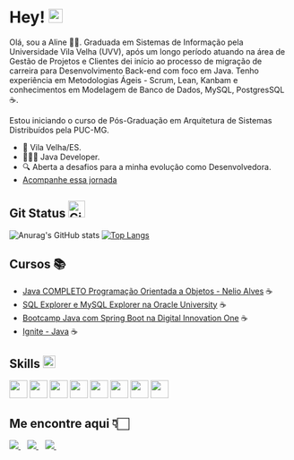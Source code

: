 # Hey! <img src = "https://raw.githubusercontent.com/MartinHeinz/MartinHeinz/master/wave.gif" width=25>

Olá, sou a Aline 🙋🏻. Graduada em Sistemas de Informação pela Universidade Vila Velha (UVV), após um longo período atuando na área de Gestão de Projetos e Clientes dei início ao processo de migração de carreira para Desenvolvimento Back-end com foco em Java. Tenho experiência em Metodologias Ágeis - Scrum, Lean, Kanbam e conhecimentos em Modelagem de Banco de Dados, MySQL, PostgresSQL ☕. 

Estou iniciando o curso de Pós-Graduação em Arquitetura de Sistemas Distribuídos pela PUC-MG. 

- 📌 Vila Velha/ES.
- 👩🏻‍💻 Java Developer.
- 🔍 Aberta a desafios para a minha evolução como Desenvolvedora.
- <a href="#" target="_blank">[Acompanhe essa jornada](https://github.com/AlinePBrandao?tab=repositories)</a>
## Git Status <img src="https://media.giphy.com/media/W5eoZHPpUx9sapR0eu/giphy.gif" width=30 alt="Git"/>

 ![Anurag's GitHub stats](https://github-readme-stats.vercel.app/api?username=AlinePBrandao&theme=dark&show_icons=true&card_width=400)
 [![Top Langs](https://github-readme-stats.vercel.app/api/top-langs/?username=AlinePBrandao&langs_count=8&layout=compact&theme=dark)](https://github.com/anuraghazra/github-readme-stats)

## Cursos 📚
- <a href="#" target="_blank">[Java COMPLETO Programação Orientada a Objetos - Nelio Alves](https://www.udemy.com/course/java-curso-completo/?couponCode=KEEPLEARNING) ☕</a>
- <a href="#" target="_blank">[SQL Explorer e MySQL Explorer na Oracle University](https://mylearn.oracle.com/) ☕</a>
- <a href="#" target="_blank">[Bootcamp Java com Spring Boot na Digital Innovation One](https://web.dio.me/track/coding-the-future-claro-java-spring-boot?utm_source=engagement&utm_medium=email&utm_campaign=coding-the-future-claro-java-spring-boot&utm_term=bootcamp-users&utm_content=enrollment-cta) ☕</a>
- <a href="#" target="_blank">[Ignite - Java](https://app.rocketseat.com.br/journey/java/overview) ☕</a>

## Skills <img src = "https://media2.giphy.com/media/QssGEmpkyEOhBCb7e1/giphy.gif?cid=ecf05e47a0n3gi1bfqntqmob8g9aid1oyj2wr3ds3mg700bl&rid=giphy.gif" width = 22>

<a> <img width=32 src ='https://raw.githubusercontent.com/rahulbanerjee26/githubAboutMeGenerator/main/icons/java.svg'></a>
<a> <img width=32 src ='https://raw.githubusercontent.com/rahulbanerjee26/githubAboutMeGenerator/main/icons/spring.svg'></a>
<a> <img width=32 src ='https://raw.githubusercontent.com/rahulbanerjee26/githubAboutMeGenerator/main/icons/mongodb.svg'></a>
<a> <img width=32 src ='https://raw.githubusercontent.com/rahulbanerjee26/githubAboutMeGenerator/main/icons/oracle.svg'></a>
<a> <img width=32 src ='https://raw.githubusercontent.com/rahulbanerjee26/githubAboutMeGenerator/main/icons/mysql.svg'></a>
<a> <img width=32 src ='https://raw.githubusercontent.com/rahulbanerjee26/githubAboutMeGenerator/main/icons/postgresql.svg'></a>
<a> <img width=32 src ='https://raw.githubusercontent.com/rahulbanerjee26/githubAboutMeGenerator/main/icons/docker.svg'></a>
<a><img width=32 src ='https://raw.githubusercontent.com/rahulbanerjee26/githubAboutMeGenerator/main/icons/git.svg'></a>


## Me encontre aqui 👇🏻
<a href="https://www.linkedin.com/in/aline-brandão/" target="_blank">
    <img src="https://img.shields.io/badge/linkedin-%230077B5.svg?&style=for-the-badge&logo=linkedin&logoColor=white" />
  </a>&nbsp;&nbsp;
 <a href="mailto:alinep02brandao@gmail.com">
    <img src="https://img.shields.io/badge/Microsoft_Outlook-0078D4?style=for-the-badge&logo=microsoft-outlook&logoColor=white" />        
  </a>&nbsp;&nbsp;
  <a href="https://api.whatsapp.com/send?phone=5527996606692">
    <img src="https://img.shields.io/badge/WhatsApp-25D366?style=for-the-badge&logo=whatsapp&logoColor=white" />        
  </a>&nbsp;&nbsp; 

